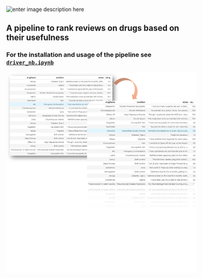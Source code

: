![enter image description here](https://cdn.dnaindia.com/sites/default/files/styles/full/public/2018/04/30/677245-capsule-thinkstock.jpg)
## A pipeline to rank reviews on drugs based on their usefulness

### For the installation and usage of the pipeline see [`driver_nb.ipynb`](https://github.com/saeeron/rankDrugRev/blob/master/driver_nb.ipynb)  


![alt text](readmeImage.png "readme")